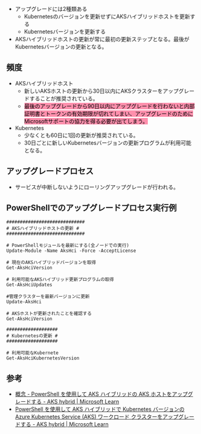 - アップグレードには2種類ある
	- Kubernetesのバージョンを更新せずにAKSハイブリッドホストを更新する
	- Kubernetesバージョンを更新する
- AKSハイブリッドホストの更新が常に最初の更新ステップとなる。最後がKubernetesバージョンの更新となる。

## 頻度
- AKSハイブリッドホスト
	- 新しいAKSホストの更新から30日以内にAKSクラスターをアップグレードすることが推奨されている。
	- <mark style="background: #FF5582A6;">最後のアップグレードから90日以内にアップグレードを行わないと内部証明書とトークンの有効期限が切れてしまい、アップグレードのためにMicrosoftサポートの協力を得る必要が出てしまう。</mark>
- Kubernetes
	- 少なくとも60日に1回の更新が推奨されている。
	- 30日ごとに新しいKubernetesバージョンの更新プログラムが利用可能となる。

## アップグレードプロセス
- サービスが中断しないようにローリングアップグレードが行われる。

## PowerShellでのアップグレードプロセス実行例
```
#############################
# AKSハイブリッドホストの更新 #
#############################

# PowerShellモジュールを最新にする(全ノードでの実行)
Update-Module -Name AksHci -Force -AcceptLicense

# 現在のAKSハイブリッドバージョンを取得
Get-AksHciVersion

# 利用可能なAKSハイブリッド更新プログラムの取得
Get-AksHciUpdates

#管理クラスターを最新バージョンに更新
Update-AksHci

# AKSホストが更新されたことを確認する
Get-AksHciVersion

###################
# Kubernetesの更新 #
###################

# 利用可能なKubernete
Get-AksHciKubernetesVersion

```



## 参考
- [概念 - PowerShell を使用して AKS ハイブリッドの AKS ホストをアップグレードする - AKS hybrid | Microsoft Learn](https://learn.microsoft.com/ja-jp/azure/aks/hybrid/update-akshci-host-powershell)
- [PowerShell を使用して AKS ハイブリッドで Kubernetes バージョンのAzure Kubernetes Service (AKS) ワークロード クラスターをアップグレードする - AKS hybrid | Microsoft Learn](https://learn.microsoft.com/ja-jp/azure/aks/hybrid/upgrade)